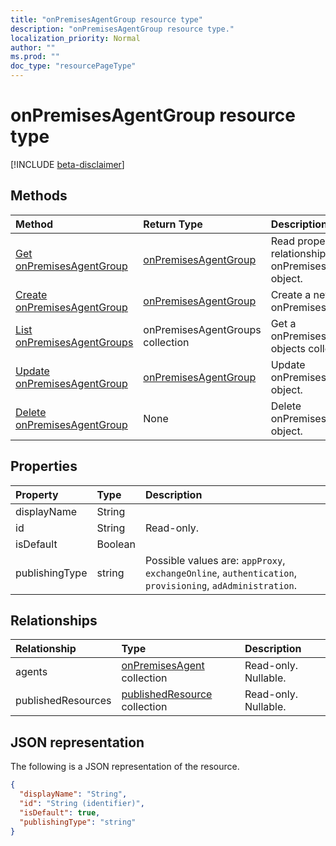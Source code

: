 ```yaml
---
title: "onPremisesAgentGroup resource type"
description: "onPremisesAgentGroup resource type."
localization_priority: Normal
author: ""
ms.prod: ""
doc_type: "resourcePageType"
---
```


# onPremisesAgentGroup resource type

[!INCLUDE [beta-disclaimer](../../includes/beta-disclaimer.md)]

## Methods

| Method       | Return Type | Description |
|:-------------|:------------|:------------|
| [Get onPremisesAgentGroup](../api/onpremisesagentgroup-get.md) | [onPremisesAgentGroup](onpremisesagentgroup.md) | Read properties and relationships of onPremisesAgentGroup object. |
| [Create onPremisesAgentGroup](../api/onpremisesagentgroup-create.md)  | [onPremisesAgentGroup](onpremisesagentgroup.md) | Create a new onPremisesAgentGroup. |
| [List onPremisesAgentGroups](../api/onpremisesagentgroup-list.md) | onPremisesAgentGroups collection | Get a onPremisesAgentGroup objects collection. |
| [Update onPremisesAgentGroup](../api/onpremisesagentgroup-update.md) | [onPremisesAgentGroup](onpremisesagentgroup.md) | Update onPremisesAgentGroup object. |
| [Delete  onPremisesAgentGroup](../api/onpremisesagentgroup-delete.md) | None | Delete onPremisesAgentGroup object. |

## Properties

| Property     | Type        | Description |
|:-------------|:------------|:------------|
|displayName|String||
|id|String| Read-only.|
|isDefault|Boolean||
|publishingType|string| Possible values are: `appProxy`, `exchangeOnline`, `authentication`, `provisioning`, `adAdministration`.|

## Relationships

| Relationship | Type        | Description |
|:-------------|:------------|:------------|
|agents|[onPremisesAgent](onpremisesagent.md) collection| Read-only. Nullable.|
|publishedResources|[publishedResource](onpremisespublishedresource.md) collection| Read-only. Nullable.|

## JSON representation

The following is a JSON representation of the resource.

<!-- {
  "blockType": "resource",
  "optionalProperties": [

  ],
  "@odata.type": "microsoft.graph.onPremisesAgentGroup"
}-->

```json
{
  "displayName": "String",
  "id": "String (identifier)",
  "isDefault": true,
  "publishingType": "string"
}
```

<!-- uuid: 8fcb5dbc-d5aa-4681-8e31-b001d5168d79
2019-02-04 14:57:30 UTC -->
<!-- {
  "type": "#page.annotation",
  "description": "onPremisesAgentGroup resource",
  "keywords": "",
  "section": "documentation",
  "tocPath": ""
}-->